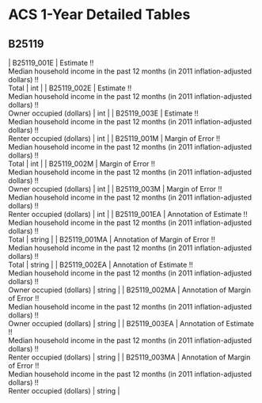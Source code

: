 # ACS 1-Year Detailed Tables

## B25119

| B25119_001E | Estimate !!<br>Median household income in the past 12 months (in 2011 inflation-adjusted dollars) !!<br>Total | int |
| B25119_002E | Estimate !!<br>Median household income in the past 12 months (in 2011 inflation-adjusted dollars) !!<br>Owner occupied (dollars) | int |
| B25119_003E | Estimate !!<br>Median household income in the past 12 months (in 2011 inflation-adjusted dollars) !!<br>Renter occupied (dollars) | int |
| B25119_001M | Margin of Error !!<br>Median household income in the past 12 months (in 2011 inflation-adjusted dollars) !!<br>Total | int |
| B25119_002M | Margin of Error !!<br>Median household income in the past 12 months (in 2011 inflation-adjusted dollars) !!<br>Owner occupied (dollars) | int |
| B25119_003M | Margin of Error !!<br>Median household income in the past 12 months (in 2011 inflation-adjusted dollars) !!<br>Renter occupied (dollars) | int |
| B25119_001EA | Annotation of Estimate !!<br>Median household income in the past 12 months (in 2011 inflation-adjusted dollars) !!<br>Total | string |
| B25119_001MA | Annotation of Margin of Error !!<br>Median household income in the past 12 months (in 2011 inflation-adjusted dollars) !!<br>Total | string |
| B25119_002EA | Annotation of Estimate !!<br>Median household income in the past 12 months (in 2011 inflation-adjusted dollars) !!<br>Owner occupied (dollars) | string |
| B25119_002MA | Annotation of Margin of Error !!<br>Median household income in the past 12 months (in 2011 inflation-adjusted dollars) !!<br>Owner occupied (dollars) | string |
| B25119_003EA | Annotation of Estimate !!<br>Median household income in the past 12 months (in 2011 inflation-adjusted dollars) !!<br>Renter occupied (dollars) | string |
| B25119_003MA | Annotation of Margin of Error !!<br>Median household income in the past 12 months (in 2011 inflation-adjusted dollars) !!<br>Renter occupied (dollars) | string |

